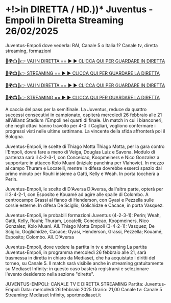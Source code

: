 # +!>in DIRETTA / HD.))* Juventus - Empoli In Diretta Streaming 26/02/2025 #

Juventus-Empoli dove vederla: RAI, Canale 5 o Italia 1? Canale tv, diretta streaming, formazioni

[🔴🌍📺📱👉 VAI IN DIRETTA == ► ► CLICCA QUI PER GUARDARE IN DIRETTA](https://t.co/4v6g71wiBt)

[🔴🌍📺📱👉 STREAMING == ► ► CLICCA QUI PER GUARDARE LA DIRETTA](https://t.co/4v6g71wiBt)

[🔴🌍📺📱👉 VAI IN DIRETTA == ► ► CLICCA QUI PER GUARDARE IN DIRETTA](https://t.co/4v6g71wiBt)

[🔴🌍📺📱👉 STREAMING == ► ► CLICCA QUI PER GUARDARE LA DIRETTA](https://t.co/4v6g71wiBt)

A caccia del pass per la semifinale. La Juventus, reduce da quattro successi consecutivi in campionato, ospiterà mercoledì 26 febbraio alle 21 all'Allianz Stadium l'Empoli nei quarti di finale. Un match in cui i bianconeri, che negli ottavi hanno travolto per 4-0 il Cagliari, vogliono confermare i progressi visti nelle ultime settimane. La vincente della sfida affronterà poi il Bologna.

Juventus-Empoli, le scelte di Thiago Motta
Thiago Motta, per la gara contro l'Empoli, dovrà fare a meno di Veiga, Douglas Luiz e Savona. Modulo di partenza sarà il 4-2-3-1, con Conceicao, Koopmeiners e Nico Gonzalez a supportare in attacco Kolo Muani (iniziale panchina per Vlahovic). In mezzo al campo Thuram e Locatelli, mentre in difesa dovrebbe esserci spazio dal primo minuto per Rouhi insieme a Gatti, Kelly e Weah. In porta toccherà a Perin.

Juventus-Empoli, le scelte di D'Aversa
D'Aversa, dall'altra parte, opterà per il 3-4-2-1, con Esposito e Kouamé ad agire alle spalle di Colombo. A centrocampo Grassi al fianco di Henderson, con Gyasi e Pezzella sulle corsie esterne. In difesa De Sciglio, Golichidze e Cacace, in porta Vasquez.

Juventus-Empoli, le probabili formazioni
Juventus (4-2-3-1): Perin; Weah, Gatti, Kelly, Rouhi; Thuram, Locatelli; Conceicao, Koopmeiners, Nico Gonzalez; Kolo Muani. All. Thiago Motta
Empoli (3-4-2-1): Vasquez; De Sciglio, Goglichidze, Cacace; Gyasi, Henderson, Grassi, Pezzella; Kouamé, Esposito; Colombo. All. D'Aversa

Juventus-Empoli, dove vedere la partita in tv e streaming
La partita Juventus-Empoli, in programma mercoledì 26 febbraio alle 21, sarà trasmessa in diretta in chiaro da Mediaset, che ha acquistato i diritti del torneo, su Canale 5. Il match sarà visibile anche in streaming gratuitamente su Mediaset Infinity: in questo caso basterà registrarsi e selezionare l'evento desiderato nella sezione "dirette".

JUVENTUS-EMPOLI: CANALE TV E DIRETTA STREAMING
Partita: Juventus-Empoli
Data: mercoledì 26 febbraio 2025
Orario: 21,00
Canale tv: Canale 5
Streaming: Mediaset Infinity, sportmediaset.it
